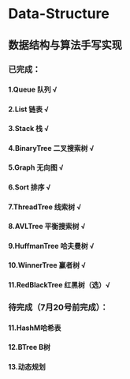 # Data-Structure
## 数据结构与算法手写实现
### 已完成：
#### 1.Queue 队列              √
#### 2.List 链表               √
#### 3.Stack 栈                √
#### 4.BinaryTree 二叉搜索树    √
#### 5.Graph 无向图             √
#### 6.Sort 排序                √
#### 7.ThreadTree 线索树        √
#### 8.AVLTree 平衡搜索树       √
#### 9.HuffmanTree 哈夫曼树     √
#### 10.WinnerTree 赢者树       √
#### 11.RedBlackTree 红黑树（选）√

### 待完成（7月20号前完成）：
#### 11.HashM哈希表       
#### 12.BTree B树
#### 13.动态规划
